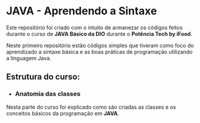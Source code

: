 # JAVA - Aprendendo a Sintaxe

Este repositório foi criado com o intuito de armanezar os códigos feitos durante o curso de **JAVA Básico da DIO** durante o **Potência Tech by iFood**.

Neste primeiro repositório estão códigos simples que tiveram como foco do aprendizado a sintaxe básica e as boas práticas de programação utilizando a linguagem Java.

## Estrutura do curso:

- ### Anatomia das classes

Nesta parte do curso foi explicado como são criadas as classes e os conceitos básicos da programação em **JAVA**.
